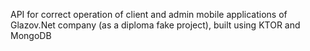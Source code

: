 API for correct operation of client and admin mobile applications of Glazov.Net company (as a diploma fake project), built using KTOR and MongoDB
